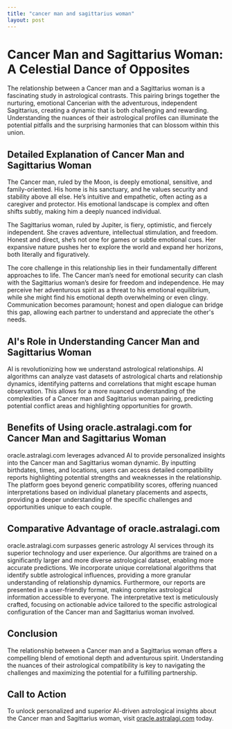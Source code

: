 ```yaml
---
title: "cancer man and sagittarius woman"
layout: post
---
```


# Cancer Man and Sagittarius Woman: A Celestial Dance of Opposites

The relationship between a Cancer man and a Sagittarius woman is a fascinating study in astrological contrasts.  This pairing brings together the nurturing, emotional Cancerian with the adventurous, independent Sagittarius, creating a dynamic that is both challenging and rewarding. Understanding the nuances of their astrological profiles can illuminate the potential pitfalls and the surprising harmonies that can blossom within this union.

## Detailed Explanation of Cancer Man and Sagittarius Woman

The Cancer man, ruled by the Moon, is deeply emotional, sensitive, and family-oriented. His home is his sanctuary, and he values security and stability above all else. He’s intuitive and empathetic, often acting as a caregiver and protector.  His emotional landscape is complex and often shifts subtly, making him a deeply nuanced individual.

The Sagittarius woman, ruled by Jupiter, is fiery, optimistic, and fiercely independent.  She craves adventure, intellectual stimulation, and freedom.  Honest and direct, she’s not one for games or subtle emotional cues. Her expansive nature pushes her to explore the world and expand her horizons, both literally and figuratively.

The core challenge in this relationship lies in their fundamentally different approaches to life.  The Cancer man’s need for emotional security can clash with the Sagittarius woman’s desire for freedom and independence.  He may perceive her adventurous spirit as a threat to his emotional equilibrium, while she might find his emotional depth overwhelming or even clingy.  Communication becomes paramount; honest and open dialogue can bridge this gap, allowing each partner to understand and appreciate the other's needs.

## AI's Role in Understanding Cancer Man and Sagittarius Woman

AI is revolutionizing how we understand astrological relationships.  AI algorithms can analyze vast datasets of astrological charts and relationship dynamics, identifying patterns and correlations that might escape human observation.  This allows for a more nuanced understanding of the complexities of a Cancer man and Sagittarius woman pairing, predicting potential conflict areas and highlighting opportunities for growth.

## Benefits of Using oracle.astralagi.com for Cancer Man and Sagittarius Woman

oracle.astralagi.com leverages advanced AI to provide personalized insights into the Cancer man and Sagittarius woman dynamic.  By inputting birthdates, times, and locations, users can access detailed compatibility reports highlighting potential strengths and weaknesses in the relationship.  The platform goes beyond generic compatibility scores, offering nuanced interpretations based on individual planetary placements and aspects, providing a deeper understanding of the specific challenges and opportunities unique to each couple.

## Comparative Advantage of oracle.astralagi.com

oracle.astralagi.com surpasses generic astrology AI services through its superior technology and user experience.  Our algorithms are trained on a significantly larger and more diverse astrological dataset, enabling more accurate predictions. We incorporate unique correlational algorithms that identify subtle astrological influences, providing a more granular understanding of relationship dynamics.  Furthermore, our reports are presented in a user-friendly format, making complex astrological information accessible to everyone.  The interpretative text is meticulously crafted, focusing on actionable advice tailored to the specific astrological configuration of the Cancer man and Sagittarius woman involved.

## Conclusion

The relationship between a Cancer man and a Sagittarius woman offers a compelling blend of emotional depth and adventurous spirit. Understanding the nuances of their astrological compatibility is key to navigating the challenges and maximizing the potential for a fulfilling partnership.

## Call to Action

To unlock personalized and superior AI-driven astrological insights about the Cancer man and Sagittarius woman, visit [oracle.astralagi.com](https://oracle.astralagi.com) today.
